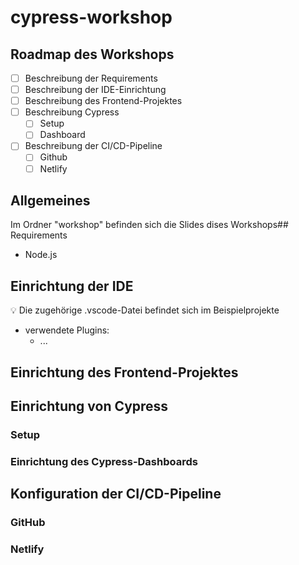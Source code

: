 # cypress-workshop
## Roadmap des Workshops

- [ ] Beschreibung der Requirements
- [ ] Beschreibung der IDE-Einrichtung
- [ ] Beschreibung des Frontend-Projektes
- [ ] Beschreibung Cypress
  - [ ] Setup
  - [ ] Dashboard
- [ ] Beschreibung der CI/CD-Pipeline
  - [ ] Github
  - [ ] Netlify

## Allgemeines

Im Ordner "workshop" befinden sich die Slides dises Workshops## Requirements

- Node.js

## Einrichtung der IDE

:bulb: Die zugehörige .vscode-Datei befindet sich im Beispielprojekte

- verwendete Plugins:
  - ...

## Einrichtung des Frontend-Projektes

## Einrichtung von Cypress

### Setup
### Einrichtung des Cypress-Dashboards

## Konfiguration der CI/CD-Pipeline

### GitHub

### Netlify